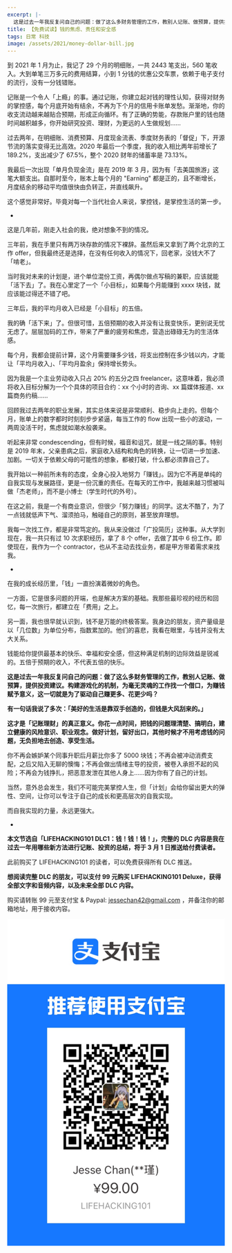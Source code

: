 ```yaml
---
excerpt: |-
  这是过去一年我反复问自己的问题：做了这么多财务管理的工作，教别人记账、做预算，提供投资建议。构建游戏化的机制，为毫无灵魂的工作找一个借口，为赚钱赋予意义，这一切就是为了驱动自己赚更多、花更少吗？
title: 【免费试读】钱的焦虑、责任和安全感
tags: 日常 科技
image: /assets/2021/money-dollar-bill.jpg
---
```


到 2021 年 1 月为止，我记了 29 个月的明细账，一共 2443 笔支出，560 笔收入。大到单笔三万多元的费用结算，小到 1 分钱的优惠公交车票，依赖于电子支付的流行，没有一分钱错账。

记账是一个令人「上瘾」的事。通过记账，你建立起对钱的理性认知，获得对财务的掌控感，每个月底开始有结余，不再为下个月的信用卡账单发愁。渐渐地，你的收支流动越来越贴合预期，形成正向循环。有了正确的势能，存款账户里的钱也随时间越积越多，你开始研究投资、理财，为更远的人生做规划……

过去两年，在明细账、消费预算、月度现金流表、季度财务表的「督促」下，开源节流的落实变得无比高效。2020 年最后一个季度，我的收入相比两年前增长了 189.2%，支出减少了 67.5%，整个 2020 财年的储蓄率是 73.13%。

我最后一次出现「单月负现金流」是在 2019 年 3 月，因为有「去美国旅游」这笔大额支出。自那时至今，账本上每个月的 "Earning" 都是正的，且不断增长，月度结余的移动平均值很快由负转正，并直线飙升。

这个感觉非常好。毕竟对每一个当代社会人来说，掌控钱，是掌控生活的第一步。

-

这是几年前，刚走入社会的我，绝对想象不到的情况。

三年前，我在手里只有两万块存款的情况下裸辞。虽然后来又拿到了两个北京的工作 offer，但我最终还是选择，在没有任何收入的情况下，回老家，没钱大不了「啃老」。

当时我对未来的计划是，进个单位混份工资，再偶尔做点写稿的兼职，应该就能「活下去」了。我在心里定了一个「小目标」，如果每个月能赚到 xxxx 块钱，就应该能过得还不错了吧。

三年后，我的平均月收入已经是「小目标」的五倍。

我的确「活下来」了。但很可惜，五倍预期的收入并没有让我变快乐，更别说无忧无虑了。层层加码的工作，带来了严重的疲劳和焦虑，营造出碌碌无为的生活体感。

每个月，我都会提前计算，这个月需要赚多少钱，将支出控制在多少钱以内，才能让「平均月收入」、「平均月盈余」保持增长势头。

因为我是一个主业劳动收入只占 20% 的五分之四 freelancer。这意味着，我必须将收入目标分解为一个个具体的项目合约：xx 个小时的咨询、xx 篇媒体报道、xx 篇商务约稿……

回顾我过去两年的职业发展，其实总体来说是非常顺利、稳步向上走的。但每个月，账单上的数字都时时刻刻步步紧逼，每当工作的 flow 出现一些小的波动，一两周没活干时，焦虑就如潮水般袭来。

听起来非常 condescending，但有时候，福音和诅咒，就是一线之隔的事。特别是 2019 年末，父亲患病之后，家庭收入结构和角色的转换，让一切进一步加速、加剧。一切关于依赖父母的可能性的想象，都被打破，什么都必须靠自己了。

我开始以一种前所未有的态度，全身心投入地努力「赚钱」。因为它不再是单纯的自我实现与发展路径，更是一份沉重的责任。在每天的工作中，我越来越习惯被叫做「杰老师」，而不是小博士（学生时代的外号）。

在这之前，我是一个有商业意识，但很少「努力赚钱」的同学。这太不酷了，为了一点钱就低声下气、溜须拍马，触碰自己的原则，甚至放弃理想。

我每一次找工作，都是非常笃定的。我从来没做过「广投简历」这种事。从大学到现在，我一共只有过 10 次求职经历，拿了 8 个 offer，去做了其中 6 份工作。即使现在，我作为一个 contractor，也从不主动去找业务，都是甲方带着需求来找我。

-

在我的成长经历里，「钱」一直扮演着微妙的角色。

一方面，它是很多问题的开端，也是解决方案的基础。我那些最珍视的经历和回忆，每一次旅行，都建立在「费用」之上。

另一面，我也很早就认识到，钱不是万能的终极答案。我身边的朋友，资产量级是以「几位数」为单位分布，指数累加的。他们的喜悲，我看在眼里，与钱并没有太大关系。

钱能给你提供最基本的快乐、幸福和安全感，但这种满足机制的边际效益是锐减的。五倍于预期的收入，不代表五倍的快乐。

**这是过去一年我反复问自己的问题：做了这么多财务管理的工作，教别人记账、做预算，提供投资建议。构建游戏化的机制，为毫无灵魂的工作找一个借口，为赚钱赋予意义，这一切就是为了驱动自己赚更多、花更少吗？**

**有一句话我说了多次：「美好的生活是靠双手创造的，但钱是大风刮来的。」**

**这才是「记账理财」的真正意义。你花一点时间，把钱的问题理清楚、搞明白，建立健康的风险意识、职业观念。做好计划，留好出口，其他时候才不用考虑钱的问题，无负担地去创造、享受生活。**

你不再会嫉妒某个同事升职后月薪比你多了 5000 块钱；不再会被冲动消费支配，之后又陷入无聊的懊悔；不再会做出情绪主导的投资，被卷入承担不起的风险；不再会为钱挣扎，把恶意发泄在其他人身上……因为你有了自己的计划。

当然，意外总会发生，我们不可能完美掌控人生，但「计划」会给你留出更大的弹性、空间，让你可以专注于自己的成长和更高层次的自我实现。

而自我实现的力量，永远更强大。

-

**本文节选自「LIFEHACKING101 DLC1：钱！钱！钱！」，完整的 DLC 内容是我在过去一年用哪些新方法进行记账、投资的总结，将于 3 月 1 日推送给付费读者。**

此前购买了 LIFEHACKING101 的读者，可以免费获得所有 DLC 推送。

**想阅读完整 DLC 的朋友，可以支付 99 元购买 LIFEHACKING101 Deluxe，获得全部文字和音频内容，以及未来全部 DLC 内容。** 

购买请转账 99 元至支付宝 & Paypal: jessechan42@gmail.com ，并备注你的邮箱地址，用于接收内容。

![](/assets/2021/lifehacking-101-deluxe-payment.jpg)
